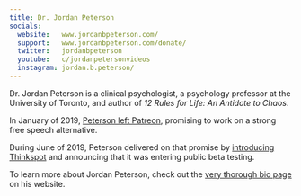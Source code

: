 ```yaml
---
title: Dr. Jordan Peterson
socials:
  website:   www.jordanbpeterson.com/
  support:   www.jordanbpeterson.com/donate/
  twitter:   jordanbpeterson
  youtube:   c/jordanpetersonvideos
  instagram: jordan.b.peterson/
---
```


Dr. Jordan Peterson is a clinical psychologist, a psychology professor at the University of Toronto, and author of _12 Rules for Life: An Antidote to Chaos_.

In January of 2019, [Peterson left Patreon](/events/jordan-peterson-leaves-patreon/), promising to work on a strong free speech alternative.

During June of 2019, Peterson delivered on that promise by [introducing Thinkspot](/events/thinkspot-enters-beta/) and announcing that it was entering public beta testing.

To learn more about Jordan Peterson, check out the [very thorough bio page](https://www.jordanbpeterson.com/about/) on his website.
